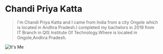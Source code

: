 # Chandi Priya Katta
> i'm Chandi Priya Katta and I came from India from a city Ongole which is located in Andhra Pradesh.I completed my bachelors in 2019 from IT Branch in QIS Institute Of Technology.Where is located in Ongole,Andhra Pradesh.

![It's Me](https://user-images.githubusercontent.com/123121506/215919888-2327bacf-f566-4c0b-a100-a986e6a0608b.jpeg)

